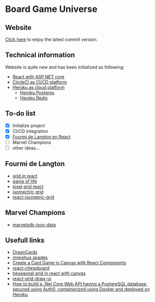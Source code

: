 # Board Game Universe

## Website
[Click here](https://boardgameuniverse.herokuapp.com) to enjoy the latest commit version.

## Technical information
Website is quite new and has been initialized as following:
- [React with ASP.NET core](https://docs.microsoft.com/fr-fr/aspnet/core/client-side/spa/react?view=aspnetcore-6.0&tabs=visual-studio)
- [CircleCI as CI/CD platform](https://circleci.com)
- [Heroku as cloud platform](https://heroku.com)
    - [Heroku Postgres](https://elements.heroku.com/addons/heroku-postgresql)
    - [Heroku Redis](https://elements.heroku.com/addons/heroku-redis)

## To-do list
- [x] Initialize project
- [x] CI/CD integration
- [X] [Fourmi de Langton en React](https://youtu.be/qZRYGxF6D3w)
- [ ] Marvel Champions
- [ ] other ideas...

## Fourmi de Langton
- [grid in react](https://stackoverflow.com/questions/61625766/how-to-create-a-grid-in-react)
- [game of life](https://www.freecodecamp.org/news/create-gameoflife-with-react-in-one-hour-8e686a410174/)
- [pixel grid react](https://codesandbox.io/examples/package/pixel-grid-react)
- [isomectric grid](https://design.tutsplus.com/tutorials/quick-tip-how-to-create-an-isometric-grid-in-less-than-2-minutes--vector-3831)
- [react-isometric-grid](https://www.npmjs.com/package/react-isometric-grid)

## Marvel Champions
- [marvelsdb-json-data](https://github.com/zzorba/marvelsdb-json-data)

## Usefull links
- [DragnCards](https://github.com/seastan/DragnCards)
- [mreishus spades](https://github.com/mreishus/spades)
- [Create a Card Game in Canvas with React Components](https://html5hive.org/create-a-card-game-in-canvas-with-react-components)
- [react-chessboard](https://www.npmjs.com/package/react-chessboard)
- [hexagonal grid in react with canvas](https://medium.com/swlh/how-to-draw-a-hexagonal-grid-in-react-with-canvas-d94f04d287ec)
- [react-grid-draw-ui](https://www.npmjs.com/package/react-grid-draw-ui)
- [How to build a .Net Core Web API having a PostgreSQL database, secured using Auth0, containerized using Docker and deployed on Heroku](https://blog.devgenius.io/how-to-build-a-net-core-api-secured-with-auth0-and-deploy-to-heroku-1b9df6bbd8b8)
